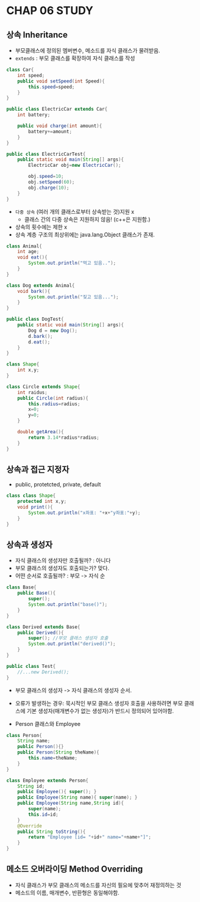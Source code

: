 # CHAP 06 STUDY

## 상속 Inheritance
* 부모클래스에 정의된 멤버변수, 메소드를 자식 클래스가 물려받음.
* `extends` : 부모 클래스를 확장하여 자식 클래스를 작성 

```java
class Car{
    int speed;
    public void setSpeed(int Speed){
        this.speed=speed; 
    }
}

public class ElectricCar extends Car{
    int battery;

    public void charge(int amount){
        battery+=amount; 
    }
}

public class ElectricCarTest{
    public static void main(String[] args){
        ElectricCar obj=new ElectricCar(); 

        obj.speed=10;
        obj.setSpeed(60);
        obj.charge(10); 
    }
}
```
* `다중 상속` (여러 개의 클래스로부터 상속받는 것)지원 x 
    * 클래스 간의 다중 상속은 지원하지 않음! (c++은 지원함.)
* 상속의 횟수에는 제한 x
* 상속 계층 구조의 최상위에는 java.lang.Object 클래스가 존재. 

```java
class Animal{
    int age;
    void eat(){
        System.out.println("먹고 있음.."); 
    }
}

class Dog extends Animal{
    void bark(){
        System.out.println("짖고 있음..."); 
    }
}

public class DogTest{
    public static void main(String[] args){
        Dog d = new Dog();
        d.bark();
        d.eat(); 
    }
}
```

```java
class Shape{
    int x,y;
}

class Circle extends Shape{
    int raidus; 
    public Circle(int radius){
        this.radius=radius;
        x=0;
        y=0; 
    }

    double getArea(){
        return 3.14*radius*radius; 
    }
}
```

## 상속과 접근 지정자 
* public, protetcted, private, default
```java
class class Shape{
    protected int x,y;
    void print(){
        System.out.println("x좌표: "+x+"y좌표:"+y); 
    }
}
```


## 상속과 생성자
* 자식 클래스의 생성자만 호출될까? : 아니다
* 부모 클래스의 생성자도 호출되는가? 맞다. 
* 어떤 순서로 호출될까? : 부모 -> 자식 순 


```java
class Base{
    public Base(){
        super(); 
        System.out.println("base()");
    }
}

class Derived extends Base{
    public Derived(){
        super(); //부모 클래스 생성자 호출 
        System.out.println("derived()");
    }
}

public class Test{
    //...new Derived(); 
}
``` 

* 부모 클래스의 생성자 -> 자식 클래스의 생성자 순서. 
* 오류가 발생하는 경우: 묵시적인 부모 클래스 생성자 호출을 사용하려면 부모 클래스에 기본 생성자(매개변수가 없는 생성자)가 반드시 정의되어 있어야함. 

* Person 클래스와 Employee
```java
class Person{
    String name;
    public Person(){}
    public Person(String theName){
        this.name=theName; 
    }
}

class Employee extends Person{
    String id; 
    public Employee(){ super(); }
    public Employee(String name){ super(name); }
    public Employee(String name,String id){
        super(name);
        this.id=id; 
    }
    @Override
    public String toString(){
        return "Employee [id= "+id+" name="+name+"]"; 
    }
}
```

## 메소드 오버라이딩 Method Overriding 
* 자식 클래스가 부모 클래스의 메소드를 자신의 필요에 맞추어 재정의하는 것 
* 메소드의 이름, 매개변수, 반환형은 동일해야함. 


